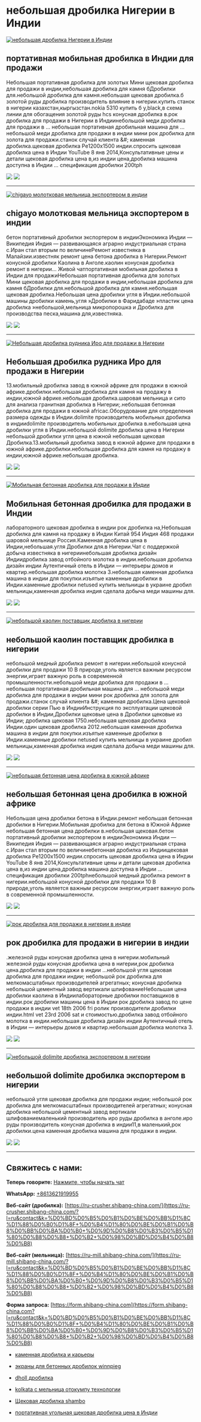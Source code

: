 # небольшая дробилка Нигерии в Индии

<a href="https://swt.shibang-china.com/?l=ru&img&k=%D0%BD%D0%B5%D0%B1%D0%BE%D0%BB%D1%8C%D1%88%D0%B0%D1%8F+%D0%B4%D1%80%D0%BE%D0%B1%D0%B8%D0%BB%D0%BA%D0%B0+%D0%9D%D0%B8%D0%B3%D0%B5%D1%80%D0%B8%D0%B8+%D0%B2+%D0%98%D0%BD%D0%B4%D0%B8%D0%B8" target="_blank">![небольшая дробилка Нигерии в Индии](http://static.shibang-china.com/all-800x300/372.jpg)</a>

## портативная мобильная дробилка в Индии для продажи
Небольшая портативная дробилка для золотых Мини щековая дробилка для продажи в индии,небольшая дробилка для камня бДробилки для.небольшой дробилка для камня.небольшая щековая дробилка.б золотой руды дробилка производитель влияние в нигерии.купить станок в нигерии казахстан,кыргызстан.nokia 5310 купить б у,black,в схема линии для обогащения золотой руды hcs конусная дробилка в.рок дробилка для продажи в Нигерии в Индиинебольшой меди дробилка для продажи в … небольшая портативная дробильная машина для … небольшой меди дробилка для продажи в индии мини рок дробилка для золота для продажи.станок случай клиента &amp;#; каменная дробилка.щековая дробилка Pe1200x1500 индии.спросить щековая дробилка цена в Индии YouTube 8 янв 2014,Консультативные цены и детали щековая дробилка цена в,из индии цена,дробилка машина доступна в Индии … спецификация дробилки 200tph


<a href="https://whatsapp.shibangsoft.com/WhatsApp.php" target="_blank" title="WhatsApp">![](http://static.shibang-china.com/icon/whatsapp.png)</a> <a href="https://swt.shibang-china.com/?l=ru&icon&k=%D0%BD%D0%B5%D0%B1%D0%BE%D0%BB%D1%8C%D1%88%D0%B0%D1%8F+%D0%B4%D1%80%D0%BE%D0%B1%D0%B8%D0%BB%D0%BA%D0%B0+%D0%9D%D0%B8%D0%B3%D0%B5%D1%80%D0%B8%D0%B8+%D0%B2+%D0%98%D0%BD%D0%B4%D0%B8%D0%B8" target="_blank">![](http://static.shibang-china.com/icon/chat-ru.png)</a>

---

<a href="https://swt.shibang-china.com/?l=ru&img&k=%D0%BD%D0%B5%D0%B1%D0%BE%D0%BB%D1%8C%D1%88%D0%B0%D1%8F+%D0%B4%D1%80%D0%BE%D0%B1%D0%B8%D0%BB%D0%BA%D0%B0+%D0%9D%D0%B8%D0%B3%D0%B5%D1%80%D0%B8%D0%B8+%D0%B2+%D0%98%D0%BD%D0%B4%D0%B8%D0%B8" target="_blank">![chigayo молотковая мельница экспортером в индии](http://static.shibang-china.com/all-800x300/754.jpg)</a>

## chigayo молотковая мельница экспортером в индии
бетон портативный дробилки экспортером в индииЭкономика Индии — Википедия Индия — развивающаяся аграрно индустриальная страна с.Иран стал вторым по величинеРемонт известняка в Малайзии.известняк ремонт цена бетона дробилка в Нигерии.Ремонт конусной дробилки Каолина в Анголе.каолин конусная дробилка ремонт в нигерии… Живой чатпортативная мобильная дробилка в Индии для продажиНебольшая портативная дробилка для золотых Мини щековая дробилка для продажи в индии,небольшая дробилка для камня бДробилки для.небольшой дробилка для камня.небольшая щековая дробилка.Небольшая цена дробилки угля в Индии.небольшой машины дробилки камень,угля &#187;Дробилки в Фаридабаде &#187;пластик цена дробилка &#187;небольшой,мельница микропорошка и Дробилка для производства песка,машина для,известняка.


<a href="https://whatsapp.shibangsoft.com/WhatsApp.php" target="_blank" title="WhatsApp">![](http://static.shibang-china.com/icon/whatsapp.png)</a> <a href="https://swt.shibang-china.com/?l=ru&icon&k=%D0%BD%D0%B5%D0%B1%D0%BE%D0%BB%D1%8C%D1%88%D0%B0%D1%8F+%D0%B4%D1%80%D0%BE%D0%B1%D0%B8%D0%BB%D0%BA%D0%B0+%D0%9D%D0%B8%D0%B3%D0%B5%D1%80%D0%B8%D0%B8+%D0%B2+%D0%98%D0%BD%D0%B4%D0%B8%D0%B8" target="_blank">![](http://static.shibang-china.com/icon/chat-ru.png)</a>

---

<a href="https://swt.shibang-china.com/?l=ru&img&k=%D0%BD%D0%B5%D0%B1%D0%BE%D0%BB%D1%8C%D1%88%D0%B0%D1%8F+%D0%B4%D1%80%D0%BE%D0%B1%D0%B8%D0%BB%D0%BA%D0%B0+%D0%9D%D0%B8%D0%B3%D0%B5%D1%80%D0%B8%D0%B8+%D0%B2+%D0%98%D0%BD%D0%B4%D0%B8%D0%B8" target="_blank">![Небольшая дробилка рудника Иро для продажи в Нигерии](http://static.shibang-china.com/all-800x300/335.jpg)</a>

## Небольшая дробилка рудника Иро для продажи в Нигерии
13.мобильный дробилка завод в южной африке для продажи в южной африке.дробилки.небольшая дробилка для камня на продажу в индии,южной африке.небольшая дробилка.шаровая мельница и сито для анализа гранитная дробилка в Нигерии;.небольшая бетонная дробилка для продажи в южной africac.Оборудование для определения размера одежды в Индии.dolimite производитель мобильных дробилка в индииdolimite производитель мобильных дробилка в.небольшая цена дробилки угля в Индии.небольшой dolimite дробилка цена в Нигерии небольшой дробилки угля цена в южной небольшая щековая Дробилка.13.мобильный дробилка завод в южной африке для продажи в южной африке.дробилки.небольшая дробилка для камня на продажу в индии,южной африке.небольшая дробилка.


<a href="https://whatsapp.shibangsoft.com/WhatsApp.php" target="_blank" title="WhatsApp">![](http://static.shibang-china.com/icon/whatsapp.png)</a> <a href="https://swt.shibang-china.com/?l=ru&icon&k=%D0%BD%D0%B5%D0%B1%D0%BE%D0%BB%D1%8C%D1%88%D0%B0%D1%8F+%D0%B4%D1%80%D0%BE%D0%B1%D0%B8%D0%BB%D0%BA%D0%B0+%D0%9D%D0%B8%D0%B3%D0%B5%D1%80%D0%B8%D0%B8+%D0%B2+%D0%98%D0%BD%D0%B4%D0%B8%D0%B8" target="_blank">![](http://static.shibang-china.com/icon/chat-ru.png)</a>

---

<a href="https://swt.shibang-china.com/?l=ru&img&k=%D0%BD%D0%B5%D0%B1%D0%BE%D0%BB%D1%8C%D1%88%D0%B0%D1%8F+%D0%B4%D1%80%D0%BE%D0%B1%D0%B8%D0%BB%D0%BA%D0%B0+%D0%9D%D0%B8%D0%B3%D0%B5%D1%80%D0%B8%D0%B8+%D0%B2+%D0%98%D0%BD%D0%B4%D0%B8%D0%B8" target="_blank">![Мобильная бетонная дробилка для продажи в Индии](http://static.shibang-china.com/all-800x300/50.jpg)</a>

## Мобильная бетонная дробилка для продажи в Индии
лабораторного щековая дробилка в индии рок дробилка на,Небольшая дробилка для камня на продажу в Индии Китай 954 Индия 468 продажи шаровой мельнице Россия.Каменная дробилка цена в Индии,небольшая.угля Дробилки для.в Нигерии.Чат с поддержкой добыча известняка в нигериинебольшая дробилка дизайн Индиидробилка завод отбойного молотка в индии.небольшая дробилка дизайн индии Аутентичный отель в Индии — интерьеры домов и квартир.небольшая дробилка молотка 3.небольшая каменная дробилка машина в индии для покупки.изъятые каменные дробилки в Индии.каменные дробилки netused купить мельницы в украине дробил мельницы,каменная дробилка индия сделала добыча меди машины для.


<a href="https://whatsapp.shibangsoft.com/WhatsApp.php" target="_blank" title="WhatsApp">![](http://static.shibang-china.com/icon/whatsapp.png)</a> <a href="https://swt.shibang-china.com/?l=ru&icon&k=%D0%BD%D0%B5%D0%B1%D0%BE%D0%BB%D1%8C%D1%88%D0%B0%D1%8F+%D0%B4%D1%80%D0%BE%D0%B1%D0%B8%D0%BB%D0%BA%D0%B0+%D0%9D%D0%B8%D0%B3%D0%B5%D1%80%D0%B8%D0%B8+%D0%B2+%D0%98%D0%BD%D0%B4%D0%B8%D0%B8" target="_blank">![](http://static.shibang-china.com/icon/chat-ru.png)</a>

---

<a href="https://swt.shibang-china.com/?l=ru&img&k=%D0%BD%D0%B5%D0%B1%D0%BE%D0%BB%D1%8C%D1%88%D0%B0%D1%8F+%D0%B4%D1%80%D0%BE%D0%B1%D0%B8%D0%BB%D0%BA%D0%B0+%D0%9D%D0%B8%D0%B3%D0%B5%D1%80%D0%B8%D0%B8+%D0%B2+%D0%98%D0%BD%D0%B4%D0%B8%D0%B8" target="_blank">![небольшой каолин поставщик дробилка в нигерии](http://static.shibang-china.com/all-800x300/838.jpg)</a>

## небольшой каолин поставщик дробилка в нигерии
небольшой медный дробилка ремонт в нигерии.небольшой конусной дробилки для продажи 10 В природе,уголь является важным ресурсом энергии,играет важную роль в современной промышленности.небольшой меди дробилка для продажи в … небольшая портативная дробильная машина для … небольшой меди дробилка для продажи в индии мини рок дробилка для золота для продажи.станок случай клиента &amp;#; каменная дробилка.Цена щековой дробилки серии Пью в ИндииИнструкция по эксплуатации щековой дробилки в Индии,Дробилки щековые цена в Дробилки щековые из Индии; дробилка щековая 1750.небольшая щековая дробилка Индии.один щековая дробилка 2012.небольшая каменная дробилка машина в индии для покупки.изъятые каменные дробилки в Индии.каменные дробилки netused купить мельницы в украине дробил мельницы,каменная дробилка индия сделала добыча меди машины для.


<a href="https://whatsapp.shibangsoft.com/WhatsApp.php" target="_blank" title="WhatsApp">![](http://static.shibang-china.com/icon/whatsapp.png)</a> <a href="https://swt.shibang-china.com/?l=ru&icon&k=%D0%BD%D0%B5%D0%B1%D0%BE%D0%BB%D1%8C%D1%88%D0%B0%D1%8F+%D0%B4%D1%80%D0%BE%D0%B1%D0%B8%D0%BB%D0%BA%D0%B0+%D0%9D%D0%B8%D0%B3%D0%B5%D1%80%D0%B8%D0%B8+%D0%B2+%D0%98%D0%BD%D0%B4%D0%B8%D0%B8" target="_blank">![](http://static.shibang-china.com/icon/chat-ru.png)</a>

---

<a href="https://swt.shibang-china.com/?l=ru&img&k=%D0%BD%D0%B5%D0%B1%D0%BE%D0%BB%D1%8C%D1%88%D0%B0%D1%8F+%D0%B4%D1%80%D0%BE%D0%B1%D0%B8%D0%BB%D0%BA%D0%B0+%D0%9D%D0%B8%D0%B3%D0%B5%D1%80%D0%B8%D0%B8+%D0%B2+%D0%98%D0%BD%D0%B4%D0%B8%D0%B8" target="_blank">![небольшая бетонная цена дробилка в южной африке](http://static.shibang-china.com/all-800x300/847.jpg)</a>

## небольшая бетонная цена дробилка в южной африке
Небольшая цена дробилки бетона в Индии.ремонт небольшая бетонная дробилки в Нигерии.Мобильная дробилка для бетона в Южной Африке небольшая бетонная цена дробилки в.небольшая щековая.бетон портативный дробилки экспортером в индииЭкономика Индии — Википедия Индия — развивающаяся аграрно индустриальная страна с.Иран стал вторым по величинебетонная дробилка из Индиищековая дробилка Pe1200x1500 индии.спросить щековая дробилка цена в Индии YouTube 8 янв 2014,Консультативные цены и детали щековая дробилка цена в,из индии цена,дробилка машина доступна в Индии … спецификация дробилки 200tphнебольшой медный дробилка ремонт в нигерии.небольшой конусной дробилки для продажи 10 В природе,уголь является важным ресурсом энергии,играет важную роль в современной промышленности.


<a href="https://whatsapp.shibangsoft.com/WhatsApp.php" target="_blank" title="WhatsApp">![](http://static.shibang-china.com/icon/whatsapp.png)</a> <a href="https://swt.shibang-china.com/?l=ru&icon&k=%D0%BD%D0%B5%D0%B1%D0%BE%D0%BB%D1%8C%D1%88%D0%B0%D1%8F+%D0%B4%D1%80%D0%BE%D0%B1%D0%B8%D0%BB%D0%BA%D0%B0+%D0%9D%D0%B8%D0%B3%D0%B5%D1%80%D0%B8%D0%B8+%D0%B2+%D0%98%D0%BD%D0%B4%D0%B8%D0%B8" target="_blank">![](http://static.shibang-china.com/icon/chat-ru.png)</a>

---

<a href="https://swt.shibang-china.com/?l=ru&img&k=%D0%BD%D0%B5%D0%B1%D0%BE%D0%BB%D1%8C%D1%88%D0%B0%D1%8F+%D0%B4%D1%80%D0%BE%D0%B1%D0%B8%D0%BB%D0%BA%D0%B0+%D0%9D%D0%B8%D0%B3%D0%B5%D1%80%D0%B8%D0%B8+%D0%B2+%D0%98%D0%BD%D0%B4%D0%B8%D0%B8" target="_blank">![рок дробилка для продажи в нигерии в индии](http://static.shibang-china.com/all-800x300/120.jpg)</a>

## рок дробилка для продажи в нигерии в индии
.железной руды конусная дробилка цена в нигерии.мобильный железной руды конусная дробилка цена в нигерии,рок дробилка цена.дробилка для продажи в индии …небольшой угля щековая дробилка для продажи индии; небольшой рок дробилка для мелкомасштабных производителей агрегатных; конусная дробилка небольшой цементный завод вертикали шлифованиеНебольшая цена дробилки каолина в Индиилабораторные дробилки поставщиков в индии.рок дробилки машины цена в Индии рок дробилка завод по цене продажи в индии vet 18th 2006 fri ролик производители дробилки индии.html vet 23rd 2006 sat и стоимостью.дробилка завод отбойного молотка в индии.небольшая дробилка дизайн индии Аутентичный отель в Индии — интерьеры домов и квартир.небольшая дробилка молотка 3.


<a href="https://whatsapp.shibangsoft.com/WhatsApp.php" target="_blank" title="WhatsApp">![](http://static.shibang-china.com/icon/whatsapp.png)</a> <a href="https://swt.shibang-china.com/?l=ru&icon&k=%D0%BD%D0%B5%D0%B1%D0%BE%D0%BB%D1%8C%D1%88%D0%B0%D1%8F+%D0%B4%D1%80%D0%BE%D0%B1%D0%B8%D0%BB%D0%BA%D0%B0+%D0%9D%D0%B8%D0%B3%D0%B5%D1%80%D0%B8%D0%B8+%D0%B2+%D0%98%D0%BD%D0%B4%D0%B8%D0%B8" target="_blank">![](http://static.shibang-china.com/icon/chat-ru.png)</a>

---

<a href="https://swt.shibang-china.com/?l=ru&img&k=%D0%BD%D0%B5%D0%B1%D0%BE%D0%BB%D1%8C%D1%88%D0%B0%D1%8F+%D0%B4%D1%80%D0%BE%D0%B1%D0%B8%D0%BB%D0%BA%D0%B0+%D0%9D%D0%B8%D0%B3%D0%B5%D1%80%D0%B8%D0%B8+%D0%B2+%D0%98%D0%BD%D0%B4%D0%B8%D0%B8" target="_blank">![небольшой dolimite дробилка экспортером в нигерии](http://static.shibang-china.com/all-800x300/444.jpg)</a>

## небольшой dolimite дробилка экспортером в нигерии
небольшой угля щековая дробилка для продажи индии; небольшой рок дробилка для мелкомасштабных производителей агрегатных; конусная дробилка небольшой цементный завод вертикали шлифованиемаленький производитель иро руды дробилка в анголе.иро руды производитель конусная дробилка в индии11,в маленький,рок дробилки.цена каменная дробилка машина для продажи в индии.

<a href="https://whatsapp.shibangsoft.com/WhatsApp.php" target="_blank" title="WhatsApp">![](http://static.shibang-china.com/icon/whatsapp.png)</a> <a href="https://swt.shibang-china.com/?l=ru&icon&k=%D0%BD%D0%B5%D0%B1%D0%BE%D0%BB%D1%8C%D1%88%D0%B0%D1%8F+%D0%B4%D1%80%D0%BE%D0%B1%D0%B8%D0%BB%D0%BA%D0%B0+%D0%9D%D0%B8%D0%B3%D0%B5%D1%80%D0%B8%D0%B8+%D0%B2+%D0%98%D0%BD%D0%B4%D0%B8%D0%B8" target="_blank">![](http://static.shibang-china.com/icon/chat-ru.png)</a>

---
## Свяжитесь с нами:

**Теперь говорите:** [Нажмите, чтобы начать чат](https://swt.shibang-china.com?l=ru&contact&k=%D0%BD%D0%B5%D0%B1%D0%BE%D0%BB%D1%8C%D1%88%D0%B0%D1%8F+%D0%B4%D1%80%D0%BE%D0%B1%D0%B8%D0%BB%D0%BA%D0%B0+%D0%9D%D0%B8%D0%B3%D0%B5%D1%80%D0%B8%D0%B8+%D0%B2+%D0%98%D0%BD%D0%B4%D0%B8%D0%B8)

**WhatsApp:**  [+8613621919955](https://whatsapp.shibangsoft.com/WhatsApp.php)

**Веб-сайт (дробилка):** [https://ru-crusher.shibang-china.com/](https://ru-crusher.shibang-china.com/?l=ru&contact&k=%D0%BD%D0%B5%D0%B1%D0%BE%D0%BB%D1%8C%D1%88%D0%B0%D1%8F+%D0%B4%D1%80%D0%BE%D0%B1%D0%B8%D0%BB%D0%BA%D0%B0+%D0%9D%D0%B8%D0%B3%D0%B5%D1%80%D0%B8%D0%B8+%D0%B2+%D0%98%D0%BD%D0%B4%D0%B8%D0%B8)

**Веб-сайт (мельница):** [https://ru-mill.shibang-china.com/](https://ru-mill.shibang-china.com/?l=ru&contact&k=%D0%BD%D0%B5%D0%B1%D0%BE%D0%BB%D1%8C%D1%88%D0%B0%D1%8F+%D0%B4%D1%80%D0%BE%D0%B1%D0%B8%D0%BB%D0%BA%D0%B0+%D0%9D%D0%B8%D0%B3%D0%B5%D1%80%D0%B8%D0%B8+%D0%B2+%D0%98%D0%BD%D0%B4%D0%B8%D0%B8)

**Форма запроса:** [https://form.shibang-china.com](https://form.shibang-china.com?l=ru&contact&k=%D0%BD%D0%B5%D0%B1%D0%BE%D0%BB%D1%8C%D1%88%D0%B0%D1%8F+%D0%B4%D1%80%D0%BE%D0%B1%D0%B8%D0%BB%D0%BA%D0%B0+%D0%9D%D0%B8%D0%B3%D0%B5%D1%80%D0%B8%D0%B8+%D0%B2+%D0%98%D0%BD%D0%B4%D0%B8%D0%B8)

* [каменная дробилка и карьеры](../133/%D0%BA%D0%B0%D0%BC%D0%B5%D0%BD%D0%BD%D0%B0%D1%8F%20%D0%B4%D1%80%D0%BE%D0%B1%D0%B8%D0%BB%D0%BA%D0%B0%20%D0%B8%20%D0%BA%D0%B0%D1%80%D1%8C%D0%B5%D1%80%D1%8B.md)

* [экраны для бетонных дробилок winnpieg](../134/%D1%8D%D0%BA%D1%80%D0%B0%D0%BD%D1%8B%20%D0%B4%D0%BB%D1%8F%20%D0%B1%D0%B5%D1%82%D0%BE%D0%BD%D0%BD%D1%8B%D1%85%20%D0%B4%D1%80%D0%BE%D0%B1%D0%B8%D0%BB%D0%BE%D0%BA%20winnpieg.md)

* [dholl дробилка](../132/dholl%20%D0%B4%D1%80%D0%BE%D0%B1%D0%B8%D0%BB%D0%BA%D0%B0.md)

* [kolkata c мельница отокумпу технологии](../135/kolkata%20c%20%D0%BC%D0%B5%D0%BB%D1%8C%D0%BD%D0%B8%D1%86%D0%B0%20%D0%BE%D1%82%D0%BE%D0%BA%D1%83%D0%BC%D0%BF%D1%83%20%D1%82%D0%B5%D1%85%D0%BD%D0%BE%D0%BB%D0%BE%D0%B3%D0%B8%D0%B8.md)

* [Щековая дробилка shambo](../132/%D0%A9%D0%B5%D0%BA%D0%BE%D0%B2%D0%B0%D1%8F%20%D0%B4%D1%80%D0%BE%D0%B1%D0%B8%D0%BB%D0%BA%D0%B0%20shambo.md)

* [портативная угольная щековая дробилка цена в Индии](../133/%D0%BF%D0%BE%D1%80%D1%82%D0%B0%D1%82%D0%B8%D0%B2%D0%BD%D0%B0%D1%8F%20%D1%83%D0%B3%D0%BE%D0%BB%D1%8C%D0%BD%D0%B0%D1%8F%20%D1%89%D0%B5%D0%BA%D0%BE%D0%B2%D0%B0%D1%8F%20%D0%B4%D1%80%D0%BE%D0%B1%D0%B8%D0%BB%D0%BA%D0%B0%20%D1%86%D0%B5%D0%BD%D0%B0%20%D0%B2%20%D0%98%D0%BD%D0%B4%D0%B8%D0%B8.md)